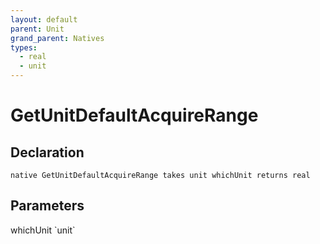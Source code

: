 ```yaml
---
layout: default
parent: Unit
grand_parent: Natives
types:
  - real
  - unit
---
```


# GetUnitDefaultAcquireRange

## Declaration

```
native GetUnitDefaultAcquireRange takes unit whichUnit returns real
```

## Parameters
<dl>
  <dt>whichUnit `unit`</dt>
  <dd></dd>
</dl>